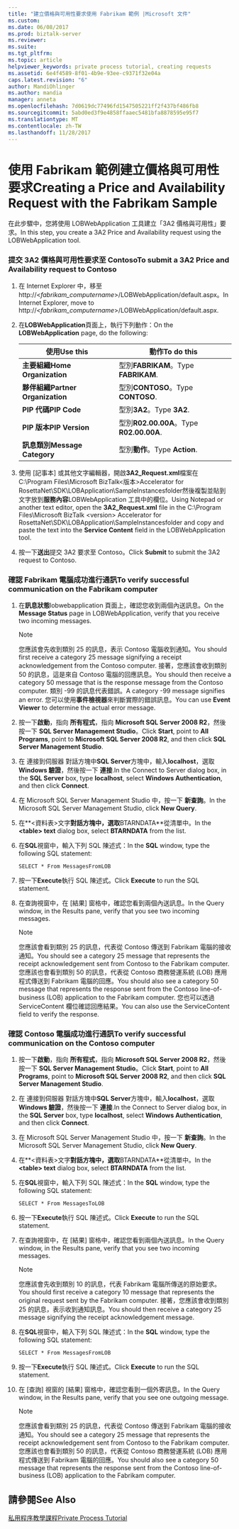 ```yaml
---
title: "建立價格與可用性要求使用 Fabrikam 範例 |Microsoft 文件"
ms.custom: 
ms.date: 06/08/2017
ms.prod: biztalk-server
ms.reviewer: 
ms.suite: 
ms.tgt_pltfrm: 
ms.topic: article
helpviewer_keywords: private process tutorial, creating requests
ms.assetid: 6e4f4589-8f01-4b9e-93ee-c9371f32e04a
caps.latest.revision: "6"
author: MandiOhlinger
ms.author: mandia
manager: anneta
ms.openlocfilehash: 7d0619dc77496fd1547505221ff2f437bf486fb8
ms.sourcegitcommit: 5abd0ed3f9e4858ffaaec5481bfa8878595e95f7
ms.translationtype: MT
ms.contentlocale: zh-TW
ms.lasthandoff: 11/28/2017
---
```

# <a name="creating-a-price-and-availability-request-with-the-fabrikam-sample"></a><span data-ttu-id="974ec-102">使用 Fabrikam 範例建立價格與可用性要求</span><span class="sxs-lookup"><span data-stu-id="974ec-102">Creating a Price and Availability Request with the Fabrikam Sample</span></span>
<span data-ttu-id="974ec-103">在此步驟中，您將使用 LOBWebApplication 工具建立「3A2 價格與可用性」要求。</span><span class="sxs-lookup"><span data-stu-id="974ec-103">In this step, you create a 3A2 Price and Availability request using the LOBWebApplication tool.</span></span>  
  
### <a name="to-submit-a-3a2-price-and-availability-request-to-contoso"></a><span data-ttu-id="974ec-104">提交 3A2 價格與可用性要求至 Contoso</span><span class="sxs-lookup"><span data-stu-id="974ec-104">To submit a 3A2 Price and Availability request to Contoso</span></span>  
  
1.  <span data-ttu-id="974ec-105">在 Internet Explorer 中，移至 http://\<*fabrikam_computername*\>/LOBWebApplication/default.aspx。</span><span class="sxs-lookup"><span data-stu-id="974ec-105">In Internet Explorer, move to http://\<*fabrikam_computername*\>/LOBWebApplication/default.aspx.</span></span>  
  
2.  <span data-ttu-id="974ec-106">在**LOBWebApplication**頁面上，執行下列動作：</span><span class="sxs-lookup"><span data-stu-id="974ec-106">On the **LOBWebApplication** page, do the following:</span></span>  
  
    |<span data-ttu-id="974ec-107">使用</span><span class="sxs-lookup"><span data-stu-id="974ec-107">Use this</span></span>|<span data-ttu-id="974ec-108">動作</span><span class="sxs-lookup"><span data-stu-id="974ec-108">To do this</span></span>|  
    |--------------|----------------|  
    |<span data-ttu-id="974ec-109">**主要組織**</span><span class="sxs-lookup"><span data-stu-id="974ec-109">**Home Organization**</span></span>|<span data-ttu-id="974ec-110">型別**FABRIKAM**。</span><span class="sxs-lookup"><span data-stu-id="974ec-110">Type **FABRIKAM**.</span></span>|  
    |<span data-ttu-id="974ec-111">**夥伴組織**</span><span class="sxs-lookup"><span data-stu-id="974ec-111">**Partner Organization**</span></span>|<span data-ttu-id="974ec-112">型別**CONTOSO**。</span><span class="sxs-lookup"><span data-stu-id="974ec-112">Type **CONTOSO**.</span></span>|  
    |<span data-ttu-id="974ec-113">**PIP 代碼**</span><span class="sxs-lookup"><span data-stu-id="974ec-113">**PIP Code**</span></span>|<span data-ttu-id="974ec-114">型別**3A2**。</span><span class="sxs-lookup"><span data-stu-id="974ec-114">Type **3A2**.</span></span>|  
    |<span data-ttu-id="974ec-115">**PIP 版本**</span><span class="sxs-lookup"><span data-stu-id="974ec-115">**PIP Version**</span></span>|<span data-ttu-id="974ec-116">型別**R02.00.00A**。</span><span class="sxs-lookup"><span data-stu-id="974ec-116">Type **R02.00.00A**.</span></span>|  
    |<span data-ttu-id="974ec-117">**訊息類別**</span><span class="sxs-lookup"><span data-stu-id="974ec-117">**Message Category**</span></span>|<span data-ttu-id="974ec-118">型別**動作**。</span><span class="sxs-lookup"><span data-stu-id="974ec-118">Type **Action**.</span></span>|  
  
3.  <span data-ttu-id="974ec-119">使用 [記事本] 或其他文字編輯器，開啟**3A2_Request.xml**檔案在 C:\Program Files\Microsoft BizTalk\<版本\>Accelerator for RosettaNet\SDK\LOBApplication\SampleInstancesfolder然後複製並貼到文字放到**服務內容**LOBWebApplication 工具中的欄位。</span><span class="sxs-lookup"><span data-stu-id="974ec-119">Using Notepad or another text editor, open the **3A2_Request.xml** file in the C:\Program Files\Microsoft BizTalk \<version\> Accelerator for RosettaNet\SDK\LOBApplication\SampleInstancesfolder and copy and paste the text into the **Service Content** field in the LOBWebApplication tool.</span></span>  
  
4.  <span data-ttu-id="974ec-120">按一下**送出**提交 3A2 要求至 Contoso。</span><span class="sxs-lookup"><span data-stu-id="974ec-120">Click **Submit** to submit the 3A2 request to Contoso.</span></span>  
  
### <a name="to-verify-successful-communication-on-the-fabrikam-computer"></a><span data-ttu-id="974ec-121">確認 Fabrikam 電腦成功進行通訊</span><span class="sxs-lookup"><span data-stu-id="974ec-121">To verify successful communication on the Fabrikam computer</span></span>  
  
1.  <span data-ttu-id="974ec-122">在**訊息狀態**lobwebapplication 頁面上，確認您收到兩個內送訊息。</span><span class="sxs-lookup"><span data-stu-id="974ec-122">On the **Message Status** page in LOBWebApplication, verify that you receive two incoming messages.</span></span>  
  
    > [!NOTE]
    >  <span data-ttu-id="974ec-123">您應該會先收到類別 25 的訊息，表示 Contoso 電腦收到通知。</span><span class="sxs-lookup"><span data-stu-id="974ec-123">You should first receive a category 25 message signifying a receipt acknowledgement from the Contoso computer.</span></span> <span data-ttu-id="974ec-124">接著，您應該會收到類別 50 的訊息，這是來自 Contoso 電腦的回應訊息。</span><span class="sxs-lookup"><span data-stu-id="974ec-124">You should then receive a category 50 message that is the response message from the Contoso computer.</span></span> <span data-ttu-id="974ec-125">類別 -99 的訊息代表錯誤。</span><span class="sxs-lookup"><span data-stu-id="974ec-125">A category -99 message signifies an error.</span></span> <span data-ttu-id="974ec-126">您可以使用**事件檢視器**來判斷實際的錯誤訊息。</span><span class="sxs-lookup"><span data-stu-id="974ec-126">You can use **Event Viewer** to determine the actual error message.</span></span>  
  
2.  <span data-ttu-id="974ec-127">按一下**啟動**，指向 **所有程式**，指向  **Microsoft SQL Server 2008 R2**，然後按一下  **SQL Server Management Studio**。</span><span class="sxs-lookup"><span data-stu-id="974ec-127">Click **Start**, point to **All Programs**, point to **Microsoft SQL Server 2008 R2**, and then click **SQL Server Management Studio**.</span></span>  
  
3.  <span data-ttu-id="974ec-128">在 連接到伺服器 對話方塊中**SQL Server**方塊中，輸入**localhost**，選取**Windows 驗證**，然後按一下 **連接**.</span><span class="sxs-lookup"><span data-stu-id="974ec-128">In the Connect to Server dialog box, in the **SQL Server** box, type **localhost**, select **Windows Authentication**, and then click **Connect**.</span></span>  
  
4.  <span data-ttu-id="974ec-129">在 Microsoft SQL Server Management Studio 中，按一下 **新查詢**。</span><span class="sxs-lookup"><span data-stu-id="974ec-129">In the Microsoft SQL Server Management Studio, click **New Query**.</span></span>  
  
5.  <span data-ttu-id="974ec-130">在**\<資料表\>文字**對話方塊中，選取**BTARNDATA**從清單中。</span><span class="sxs-lookup"><span data-stu-id="974ec-130">In the **\<table\> text** dialog box, select **BTARNDATA** from the list.</span></span>  
  
6.  <span data-ttu-id="974ec-131">在**SQL**視窗中，輸入下列 SQL 陳述式：</span><span class="sxs-lookup"><span data-stu-id="974ec-131">In the **SQL** window, type the following SQL statement:</span></span>  
  
    ```  
    SELECT * From MessagesFromLOB  
    ```  
  
7.  <span data-ttu-id="974ec-132">按一下**Execute**執行 SQL 陳述式。</span><span class="sxs-lookup"><span data-stu-id="974ec-132">Click **Execute** to run the SQL statement.</span></span>  
  
8.  <span data-ttu-id="974ec-133">在查詢視窗中，在 [結果] 窗格中，確認您看到兩個內送訊息。</span><span class="sxs-lookup"><span data-stu-id="974ec-133">In the Query window, in the Results pane, verify that you see two incoming messages.</span></span>  
  
    > [!NOTE]
    >  <span data-ttu-id="974ec-134">您應該會看到類別 25 的訊息，代表從 Contoso 傳送到 Fabrikam 電腦的接收通知。</span><span class="sxs-lookup"><span data-stu-id="974ec-134">You should see a category 25 message that represents the receipt acknowledgement sent from Contoso to the Fabrikam computer.</span></span> <span data-ttu-id="974ec-135">您應該也會看到類別 50 的訊息，代表從 Contoso 商務營運系統 (LOB) 應用程式傳送到 Fabrikam 電腦的回應。</span><span class="sxs-lookup"><span data-stu-id="974ec-135">You should also see a category 50 message that represents the response sent from the Contoso line-of-business (LOB) application to the Fabrikam computer.</span></span> <span data-ttu-id="974ec-136">您也可以透過 ServiceContent 欄位確認回應結果。</span><span class="sxs-lookup"><span data-stu-id="974ec-136">You can also use the ServiceContent field to verify the response.</span></span>  
  
### <a name="to-verify-successful-communication-on-the-contoso-computer"></a><span data-ttu-id="974ec-137">確認 Contoso 電腦成功進行通訊</span><span class="sxs-lookup"><span data-stu-id="974ec-137">To verify successful communication on the Contoso computer</span></span>  
  
1.  <span data-ttu-id="974ec-138">按一下**啟動**，指向 **所有程式**，指向  **Microsoft SQL Server 2008 R2**，然後按一下  **SQL Server Management Studio**。</span><span class="sxs-lookup"><span data-stu-id="974ec-138">Click **Start**, point to **All Programs**, point to **Microsoft SQL Server 2008 R2**, and then click **SQL Server Management Studio**.</span></span>  
  
2.  <span data-ttu-id="974ec-139">在 連接到伺服器 對話方塊中**SQL Server**方塊中，輸入**localhost**，選取**Windows 驗證**，然後按一下 **連接**.</span><span class="sxs-lookup"><span data-stu-id="974ec-139">In the Connect to Server dialog box, in the **SQL Server** box, type **localhost**, select **Windows Authentication**, and then click **Connect**.</span></span>  
  
3.  <span data-ttu-id="974ec-140">在 Microsoft SQL Server Management Studio 中，按一下 **新查詢**。</span><span class="sxs-lookup"><span data-stu-id="974ec-140">In the Microsoft SQL Server Management Studio, click **New Query**.</span></span>  
  
4.  <span data-ttu-id="974ec-141">在**\<資料表\>文字**對話方塊中，選取**BTARNDATA**從清單中。</span><span class="sxs-lookup"><span data-stu-id="974ec-141">In the **\<table\> text** dialog box, select **BTARNDATA** from the list.</span></span>  
  
5.  <span data-ttu-id="974ec-142">在**SQL**視窗中，輸入下列 SQL 陳述式：</span><span class="sxs-lookup"><span data-stu-id="974ec-142">In the **SQL** window, type the following SQL statement:</span></span>  
  
    ```  
    SELECT * From MessagesToLOB  
    ```  
  
6.  <span data-ttu-id="974ec-143">按一下**Execute**執行 SQL 陳述式。</span><span class="sxs-lookup"><span data-stu-id="974ec-143">Click **Execute** to run the SQL statement.</span></span>  
  
7.  <span data-ttu-id="974ec-144">在查詢視窗中，在 [結果] 窗格中，確認您看到兩個內送訊息。</span><span class="sxs-lookup"><span data-stu-id="974ec-144">In the Query window, in the Results pane, verify that you see two incoming messages.</span></span>  
  
    > [!NOTE]
    >  <span data-ttu-id="974ec-145">您應該會先收到類別 10 的訊息，代表 Fabrikam 電腦所傳送的原始要求。</span><span class="sxs-lookup"><span data-stu-id="974ec-145">You should first receive a category 10 message that represents the original request sent by the Fabrikam computer.</span></span> <span data-ttu-id="974ec-146">接著，您應該會收到類別 25 的訊息，表示收到通知訊息。</span><span class="sxs-lookup"><span data-stu-id="974ec-146">You should then receive a category 25 message signifying the receipt acknowledgement message.</span></span>  
  
8.  <span data-ttu-id="974ec-147">在**SQL**視窗中，輸入下列 SQL 陳述式：</span><span class="sxs-lookup"><span data-stu-id="974ec-147">In the **SQL** window, type the following SQL statement:</span></span>  
  
    ```  
    SELECT * From MessagesFromLOB  
    ```  
  
9. <span data-ttu-id="974ec-148">按一下**Execute**執行 SQL 陳述式。</span><span class="sxs-lookup"><span data-stu-id="974ec-148">Click **Execute** to run the SQL statement.</span></span>  
  
10. <span data-ttu-id="974ec-149">在 [查詢] 視窗的 [結果] 窗格中，確認您看到一個外寄訊息。</span><span class="sxs-lookup"><span data-stu-id="974ec-149">In the Query window, in the Results pane, verify that you see one outgoing message.</span></span>  
  
    > [!NOTE]
    >  <span data-ttu-id="974ec-150">您應該會看到類別 25 的訊息，代表從 Contoso 傳送到 Fabrikam 電腦的接收通知。</span><span class="sxs-lookup"><span data-stu-id="974ec-150">You should see a category 25 message that represents the receipt acknowledgement sent from Contoso to the Fabrikam computer.</span></span> <span data-ttu-id="974ec-151">您應該也會看到類別 50 的訊息，代表從 Contoso 商務營運系統 (LOB) 應用程式傳送到 Fabrikam 電腦的回應。</span><span class="sxs-lookup"><span data-stu-id="974ec-151">You should also see a category 50 message that represents the response sent from the Contoso line-of-business (LOB) application to the Fabrikam computer.</span></span>  
  
## <a name="see-also"></a><span data-ttu-id="974ec-152">請參閱</span><span class="sxs-lookup"><span data-stu-id="974ec-152">See Also</span></span>  
 [<span data-ttu-id="974ec-153">私用程序教學課程</span><span class="sxs-lookup"><span data-stu-id="974ec-153">Private Process Tutorial</span></span>](../../adapters-and-accelerators/accelerator-rosettanet/private-process-tutorial.md)